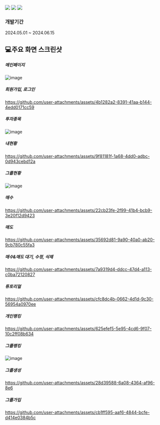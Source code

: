 
  <img src="https://img.shields.io/badge/javascript-F7DF1E?style=for-the-badge&logo=javascript&logoColor=black"> 
  <img src="https://img.shields.io/badge/node.js-339933?style=for-the-badge&logo=Node.js&logoColor=white">
  <img src="https://img.shields.io/badge/oracle-F80000?style=for-the-badge&logo=oracle&logoColor=white"> 

  ### 개발기간
   2024.05.01 ~ 2024.06.15
  

## 💻주요 화면 스크린샷

##### 메인페이지
![image](https://github.com/user-attachments/assets/ba62cdd5-9272-424a-a430-92b0e5bf883a)

##### 회원가입, 로그인
https://github.com/user-attachments/assets/4b1282a2-8391-41aa-b144-4edd0171cc59

##### 투자종목
![image](https://github.com/user-attachments/assets/fb8b2f3c-4097-4864-9eb7-85ae15578bfa)

##### 내현황
https://github.com/user-attachments/assets/9f81181f-1a68-4dd0-adbc-0d943cebd12a

##### 그룹현황
![image](https://github.com/user-attachments/assets/6f1c0fe6-1992-4a5d-a769-4a907b4b1ca6)

##### 매수
https://github.com/user-attachments/assets/22cb23fe-2f99-41b4-bcb9-3e20f12d9423

##### 매도
https://github.com/user-attachments/assets/35692d81-9a90-40a0-ab20-9cb780c55fa3

##### 매수&매도 대기, 수정, 삭제
https://github.com/user-attachments/assets/7a9319d4-ddcc-47d4-a113-c0ba72120827

##### 튜토리얼
https://github.com/user-attachments/assets/cfc8dc4b-0662-4d1d-9c30-56954a0970ee

##### 개인랭킹
https://github.com/user-attachments/assets/625efef5-5e95-4cd6-9f07-10c2ff08b634

##### 그룹랭킹
![image](https://github.com/user-attachments/assets/3e749e73-d8df-4dc2-aa92-e11fe181161a)

##### 그룹생성
https://github.com/user-attachments/assets/28d39588-6a08-4364-af96-8e6

##### 그룹가입
https://github.com/user-attachments/assets/cb1ff595-aaf6-4844-bcfe-d414e0384b5c



